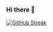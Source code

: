 ### Hi there 👋

[![GitHub Streak](https://github-readme-streak-stats.herokuapp.com?user=nikolaykv&theme=&hide_border=)](https://git.io/streak-stats)
